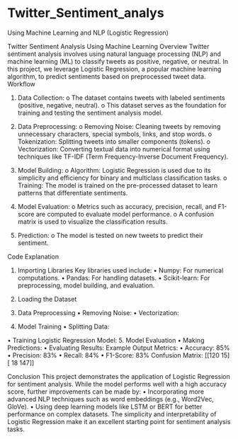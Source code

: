 # Twitter_Sentiment_analys
Using Machine Learning and NLP (Logistic Regression)

Twitter Sentiment Analysis Using Machine Learning
Overview
Twitter sentiment analysis involves using natural language processing (NLP) and machine
learning (ML) to classify tweets as positive, negative, or neutral. In this project, we leverage
Logistic Regression, a popular machine learning algorithm, to predict sentiments based on preprocessed tweet data.
Workflow
1. Data Collection:
o The dataset contains tweets with labeled sentiments (positive, negative, neutral).
o This dataset serves as the foundation for training and testing the sentiment
analysis model.

3. Data Preprocessing:
o Removing Noise: Cleaning tweets by removing unnecessary characters, special
symbols, links, and stop words.
o Tokenization: Splitting tweets into smaller components (tokens).
o Vectorization: Converting textual data into numerical format using techniques
like TF-IDF (Term Frequency-Inverse Document Frequency).

5. Model Building:
o Algorithm: Logistic Regression is used due to its simplicity and efficiency for
binary and multiclass classification tasks.
o Training: The model is trained on the pre-processed dataset to learn patterns
that differentiate sentiments.
6. Model Evaluation:
o Metrics such as accuracy, precision, recall, and F1-score are computed to
evaluate model performance.
o A confusion matrix is used to visualize the classification results.
7. Prediction:
o The model is tested on new tweets to predict their sentiment.

Code Explanation
1. Importing Libraries
Key libraries used include:
• Numpy: For numerical computations.
• Pandas: For handling datasets.
• Scikit-learn: For preprocessing, model building, and evaluation.

3. Loading the Dataset
4. Data Preprocessing
• Removing Noise:
• Vectorization:
5. Model Training
• Splitting Data:

• Training Logistic Regression Model:
5. Model Evaluation
• Making Predictions:
• Evaluating Results:
Example Output
Metrics:
• Accuracy: 85%
• Precision: 83%
• Recall: 84%
• F1-Score: 83%
Confusion Matrix:
[[120 15]
[ 18 147]]

Conclusion
This project demonstrates the application of Logistic Regression for sentiment analysis. While
the model performs well with a high accuracy score, further improvements can be made by:
• Incorporating more advanced NLP techniques such as word embeddings (e.g.,
Word2Vec, GloVe).
• Using deep learning models like LSTM or BERT for better performance on complex
datasets.
The simplicity and interpretability of Logistic Regression make it an excellent starting point
for sentiment analysis tasks.
